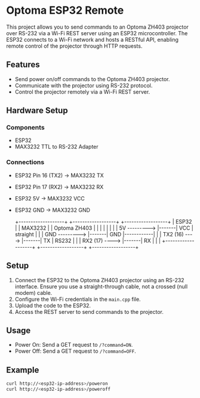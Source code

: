 # Optoma ESP32 Remote

This project allows you to send commands to an Optoma ZH403 projector over RS-232 via a Wi-Fi REST server using an ESP32 microcontroller. The ESP32 connects to a Wi-Fi network and hosts a RESTful API, enabling remote control of the projector through HTTP requests.

## Features
- Send power on/off commands to the Optoma ZH403 projector.
- Communicate with the projector using RS-232 protocol.
- Control the projector remotely via a Wi-Fi REST server.

## Hardware Setup

### Components
- ESP32
- MAX3232 TTL to RS-232 Adapter

### Connections
- ESP32 Pin 16 (TX2) -> MAX3232 TX
- ESP32 Pin 17 (RX2) -> MAX3232 RX
- ESP32 5V -> MAX3232 VCC
- ESP32 GND -> MAX3232 GND

    +-------------------+       +------------------+            +------------------+
    |      ESP32        |       |     MAX3232      |            |   Optoma ZH403   |
    |                   |       |                  |            |                  |
    |    5V  ---------> |-------| VCC              |  straight  |                  |
    |    GND ---------> |-------| GND              |------------|                  |
    |    TX2 (16) ----> |-------| TX               |   RS232    |                  |
    |    RX2 (17) ----> |-------| RX               |            |                  |
    +-------------------+       +------------------+            +------------------+

## Setup
1. Connect the ESP32 to the Optoma ZH403 projector using an RS-232 interface. Ensure you use a straight-through cable, not a crossed (null modem) cable.
2. Configure the Wi-Fi credentials in the `main.cpp` file.
3. Upload the code to the ESP32.
4. Access the REST server to send commands to the projector.

## Usage
- Power On: Send a GET request to `/?command=ON`.
- Power Off: Send a GET request to `/?command=OFF`.

## Example
```sh
curl http://<esp32-ip-address>/poweron
curl http://<esp32-ip-address>/poweroff
```